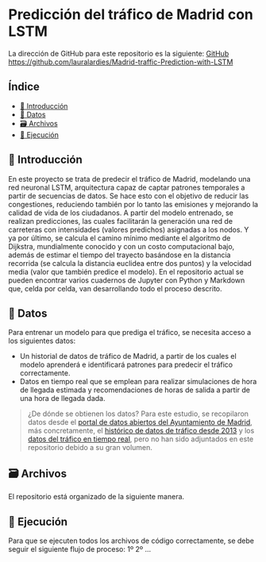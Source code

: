 # Predicción del tráfico de Madrid con LSTM

La dirección de GitHub para este repositorio es la siguiente: [GitHub](https://github.com/lauralardies/Madrid-traffic-Prediction-with-LSTM)
https://github.com/lauralardies/Madrid-traffic-Prediction-with-LSTM

## Índice

- [🔰 Introducción](#introducción)
- [🧮 Datos](#datos)
- [🗃️ Archivos](#archivos)
- [🚀 Ejecución](#ejecución)

## 🔰 Introducción

En este proyecto se trata de predecir el tráfico de Madrid, modelando una red neuronal LSTM, arquitectura capaz de captar patrones temporales a partir de secuencias de datos. Se hace esto con el objetivo de reducir las congestiones, reduciendo también por lo tanto las emisiones y mejorando la calidad de vida de los ciudadanos. A partir del modelo entrenado, se realizan predicciones, las cuales facilitarán la generación una red de carreteras con intensidades (valores predichos) asignadas a los nodos. Y ya por último, se calcula el camino mínimo mediante el algoritmo de Dijkstra, mundialmente conocido y con un costo computacional bajo, además de estimar el tiempo del trayecto basándose en la distancia recorrida (se calcula la distancia euclidea entre dos puntos) y la velocidad media (valor que también predice el modelo). En el repositorio actual se pueden encontrar varios cuadernos de Jupyter con Python y Markdown que, celda por celda, van desarrollando todo el proceso descrito.

## 🧮 Datos

Para entrenar un modelo para que prediga el tráfico, se necesita acceso a los siguientes datos:
- Un historial de datos de tráfico de Madrid, a partir de los cuales el modelo aprenderá e identificará patrones para predecir el tráfico correctamente.
- Datos en tiempo real que se emplean para realizar simulaciones de hora de llegada estimada y recomendaciones de horas de salida a partir de una hora de llegada dada.

> ¿De dónde se obtienen los datos? Para este estudio, se recopilaron datos desde el [portal de datos abiertos del Ayuntamiento de Madrid](https://datos.madrid.es/portal/site/egob), más concretamente, el [histórico de datos de tráfico desde 2013](https://datos.madrid.es/sites/v/index.jsp?vgnextoid=33cb30c367e78410VgnVCM1000000b205a0aRCRD&vgnextchannel=374512b9ace9f310VgnVCM100000171f5a0aRCRD) y los [datos del tráfico en tiempo real](https://datos.madrid.es/sites/v/index.jsp?vgnextoid=02f2c23866b93410VgnVCM1000000b205a0aRCRD&vgnextchannel=374512b9ace9f310VgnVCM100000171f5a0aRCRD), pero no han sido adjuntados en este repositorio debido a su gran volumen.

## 🗃️ Archivos

El repositorio está organizado de la siguiente manera.


## 🚀 Ejecución

Para que se ejecuten todos los archivos de código correctamente, se debe seguir el siguiente flujo de proceso:
1º
2º
...
